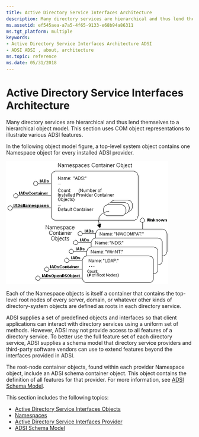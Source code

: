 ```yaml
---
title: Active Directory Service Interfaces Architecture
description: Many directory services are hierarchical and thus lend themselves to a hierarchical object model. This section uses COM object representations to illustrate various ADSI features.
ms.assetid: ef545aea-a7a5-4f65-9133-e68b94a86311
ms.tgt_platform: multiple
keywords:
- Active Directory Service Interfaces Architecture ADSI
- ADSI ADSI , about, architecture
ms.topic: reference
ms.date: 05/31/2018
---
```


# Active Directory Service Interfaces Architecture

Many directory services are hierarchical and thus lend themselves to a hierarchical object model. This section uses COM object representations to illustrate various ADSI features.

In the following object model figure, a top-level system object contains one Namespace object for every installed ADSI provider.

![namespaces container object](images/ds2top.png)

Each of the Namespace objects is itself a container that contains the top-level root nodes of every server, domain, or whatever other kinds of directory-system objects are defined as roots in each directory service.

ADSI supplies a set of predefined objects and interfaces so that client applications can interact with directory services using a uniform set of methods. However, ADSI may not provide access to all features of a directory service. To better use the full feature set of each directory service, ADSI supplies a schema model that directory service providers and third-party software vendors can use to extend features beyond the interfaces provided in ADSI.

The root-node container objects, found within each provider Namespace object, include an ADSI schema container object. This object contains the definition of all features for that provider. For more information, see [ADSI Schema Model](adsi-schema-model.md).

This section includes the following topics:

-   [Active Directory Service Interfaces Objects](active-directory-service-interfaces-objects.md)
-   [Namespaces](namespaces.md)
-   [Active Directory Service Interfaces Provider](active-directory-service-interfaces-provider.md)
-   [ADSI Schema Model](adsi-schema-model.md)

 

 




